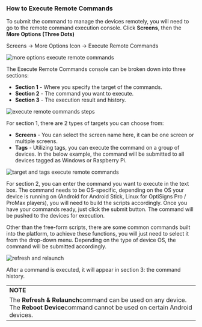 ### How to Execute Remote Commands

To submit the command to manage the devices remotely, you will need to go to the remote command execution console. Click **Screens**, then the **More Options (Three Dots)**

Screens -> More Options Icon -> Execute Remote Commands

![more options execute remote commands](https://support.optisigns.com/hc/article_attachments/40871323453715)

The Execute Remote Commands console can be broken down into three sections:

* **Section 1** - Where you specify the target of the commands.
* **Section 2** - The command you want to execute.
* **Section 3** - The execution result and history.

![execute remote commands steps](https://support.optisigns.com/hc/article_attachments/40871323454995)

For section 1, there are 2 types of targets you can choose from:

* **Screens** - You can select the screen name here, it can be one screen or multiple screens.
* **Tags** - Utilizing tags, you can execute the command on a group of devices. In the below example, the command will be submitted to all devices tagged as Windows or Raspberry Pi.

![target and tags execute remote commands](https://support.optisigns.com/hc/article_attachments/40871323455635)

For section 2, you can enter the command you want to execute in the text box. The command needs to be OS-specific, depending on the OS your device is running on (Android for Android Stick, Linux for OptiSigns Pro / ProMax players), you will need to build the scripts accordingly. Once you have your commands ready, just click the submit button. The command will be pushed to the devices for execution.

Other than the free-form scripts, there are some common commands built into the platform, to achieve these functions, you will just need to select it from the drop-down menu. Depending on the type of device OS, the command will be submitted accordingly.

![refresh and relaunch](https://support.optisigns.com/hc/article_attachments/40871323456915)

After a command is executed, it will appear in section 3: the command history.

|  |
| --- |
| **NOTE** |
| The **Refresh & Relaunch**command can be used on any device. The **Reboot Device**command cannot be used on certain Android devices. |